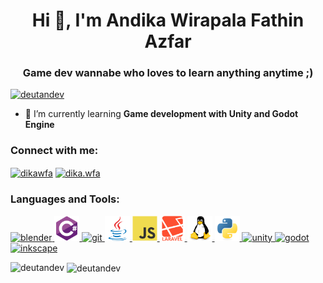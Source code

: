 <h1 align="center">Hi 👋, I'm Andika Wirapala Fathin Azfar</h1>
<h3 align="center">Game dev wannabe who loves to learn anything anytime ;)</h3>

<p align="left"> <a href="https://github.com/ryo-ma/github-profile-trophy"><img
            src="https://github-profile-trophy.vercel.app/?username=deutandev" alt="deutandev" /></a> </p>

- 🌱 I’m currently learning **Game development with Unity and Godot Engine**

<h3 align="left">Connect with me:</h3>
<p align="left">
    <a href="https://linkedin.com/in/dikawfa" target="blank"><img align="center"
            src="https://raw.githubusercontent.com/rahuldkjain/github-profile-readme-generator/master/src/images/icons/Social/linked-in-alt.svg"
            alt="dikawfa" height="30" width="40" /></a>
    <a href="https://instagram.com/dika.wfa" target="blank"><img align="center"
            src="https://raw.githubusercontent.com/rahuldkjain/github-profile-readme-generator/master/src/images/icons/Social/instagram.svg"
            alt="dika.wfa" height="30" width="40" /></a>
</p>

<h3 align="left">Languages and Tools:</h3>
<p align="left"> 
    <a href="https://www.blender.org/" target="_blank" rel="noreferrer"> 
        <img
            src="https://download.blender.org/branding/community/blender_community_badge_white.svg" alt="blender"
            width="40" height="40" /> 
    </a> 
    <a href="https://www.w3schools.com/cs/" target="_blank" rel="noreferrer">
        <img src="https://raw.githubusercontent.com/devicons/devicon/master/icons/csharp/csharp-original.svg"
            alt="csharp" width="40" height="40" /> 
    </a> 
    <a href="https://git-scm.com/" target="_blank" rel="noreferrer">
        <img src="https://www.vectorlogo.zone/logos/git-scm/git-scm-icon.svg" alt="git" width="40" height="40" /> 
    </a>
    <a href="https://www.java.com" target="_blank" rel="noreferrer"> <img
            src="https://raw.githubusercontent.com/devicons/devicon/master/icons/java/java-original.svg" alt="java"
            width="40" height="40" /> </a> <a href="https://developer.mozilla.org/en-US/docs/Web/JavaScript"
        target="_blank" rel="noreferrer"> <img
            src="https://raw.githubusercontent.com/devicons/devicon/master/icons/javascript/javascript-original.svg"
            alt="javascript" width="40" height="40" /> </a> <a href="https://laravel.com/" target="_blank"
        rel="noreferrer"> <img
            src="https://raw.githubusercontent.com/devicons/devicon/master/icons/laravel/laravel-plain-wordmark.svg"
            alt="laravel" width="40" height="40" /> </a> <a href="https://www.linux.org/" target="_blank"
        rel="noreferrer"> <img
            src="https://raw.githubusercontent.com/devicons/devicon/master/icons/linux/linux-original.svg" alt="linux"
            width="40" height="40" /> </a> <a href="https://www.python.org" target="_blank" rel="noreferrer"> <img
            src="https://raw.githubusercontent.com/devicons/devicon/master/icons/python/python-original.svg"
            alt="python" width="40" height="40" /> </a> 
    <a href="https://unity.com/" target="_blank" rel="noreferrer">
        <img src="https://www.vectorlogo.zone/logos/unity3d/unity3d-icon.svg" alt="unity" width="40" height="40" /> 
    </a>
    <a href="https://godotengine.org/" target="_blank" rel="noreferrer"> 
        <img
            src="https://godotengine.org/themes/godotengine/assets/press/icon_color.svg" alt="godot"
            width="40" height="40" />
    </a>
    <a href="https://inkscape.org/" target="_blank" rel="noreferrer"> 
        <img
            src="https://inkscape.org/gallery/item/10252/Inkscape-flat-logo-2color.svg" alt="inkscape"
            width="40" height="40" />
    </a>
</p>

<p><img align="left"
        src="https://github-readme-stats.vercel.app/api/top-langs?username=deutandev&show_icons=true&theme=highcontrast&hide_border=true&locale=en&layout=compact"
        alt="deutandev" /></p>

<p>&nbsp;<img align="center"
        src="https://github-readme-stats.vercel.app/api?username=deutandev&show_icons=true&theme=highcontrast&locale=en"
        alt="deutandev" /></p>
